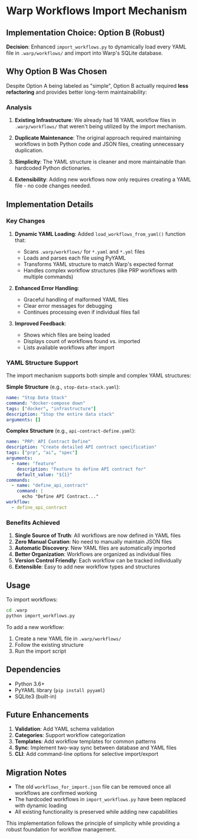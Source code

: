 # Warp Workflows Import Mechanism

## Implementation Choice: Option B (Robust)

**Decision**: Enhanced `import_workflows.py` to dynamically load every YAML file in `.warp/workflows/` and import into Warp's SQLite database.

## Why Option B Was Chosen

Despite Option A being labeled as "simple", Option B actually required **less refactoring** and provides better long-term maintainability:

### Analysis

1. **Existing Infrastructure**: We already had 18 YAML workflow files in `.warp/workflows/` that weren't being utilized by the import mechanism.

2. **Duplicate Maintenance**: The original approach required maintaining workflows in both Python code and JSON files, creating unnecessary duplication.

3. **Simplicity**: The YAML structure is cleaner and more maintainable than hardcoded Python dictionaries.

4. **Extensibility**: Adding new workflows now only requires creating a YAML file - no code changes needed.

## Implementation Details

### Key Changes

1. **Dynamic YAML Loading**: Added `load_workflows_from_yaml()` function that:
   - Scans `.warp/workflows/` for `*.yaml` and `*.yml` files
   - Loads and parses each file using PyYAML
   - Transforms YAML structure to match Warp's expected format
   - Handles complex workflow structures (like PRP workflows with multiple commands)

2. **Enhanced Error Handling**:
   - Graceful handling of malformed YAML files
   - Clear error messages for debugging
   - Continues processing even if individual files fail

3. **Improved Feedback**:
   - Shows which files are being loaded
   - Displays count of workflows found vs. imported
   - Lists available workflows after import

### YAML Structure Support

The import mechanism supports both simple and complex YAML structures:

**Simple Structure** (e.g., `stop-data-stack.yaml`):
```yaml
name: "Stop Data Stack"
command: "docker-compose down"
tags: ["docker", "infrastructure"]
description: "Stop the entire data stack"
arguments: []
```

**Complex Structure** (e.g., `api-contract-define.yaml`):
```yaml
name: "PRP: API Contract Define"
description: "Create detailed API contract specification"
tags: ["prp", "ai", "spec"]
arguments:
  - name: "feature"
    description: "Feature to define API contract for"
    default_value: "${1}"
commands:
  - name: "define_api_contract"
    command: |
      echo "Define API Contract..."
workflow:
  - define_api_contract
```

### Benefits Achieved

1. **Single Source of Truth**: All workflows are now defined in YAML files
2. **Zero Manual Curation**: No need to manually maintain JSON files
3. **Automatic Discovery**: New YAML files are automatically imported
4. **Better Organization**: Workflows are organized as individual files
5. **Version Control Friendly**: Each workflow can be tracked individually
6. **Extensible**: Easy to add new workflow types and structures

## Usage

To import workflows:

```bash
cd .warp
python import_workflows.py
```

To add a new workflow:

1. Create a new YAML file in `.warp/workflows/`
2. Follow the existing structure
3. Run the import script

## Dependencies

- Python 3.6+
- PyYAML library (`pip install pyyaml`)
- SQLite3 (built-in)

## Future Enhancements

1. **Validation**: Add YAML schema validation
2. **Categories**: Support workflow categorization
3. **Templates**: Add workflow templates for common patterns
4. **Sync**: Implement two-way sync between database and YAML files
5. **CLI**: Add command-line options for selective import/export

## Migration Notes

- The old `workflows_for_import.json` file can be removed once all workflows are confirmed working
- The hardcoded workflows in `import_workflows.py` have been replaced with dynamic loading
- All existing functionality is preserved while adding new capabilities

This implementation follows the principle of simplicity while providing a robust foundation for workflow management.
